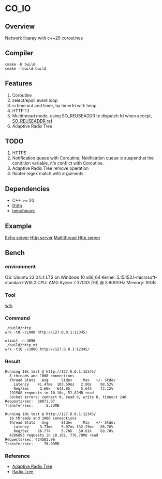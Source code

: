 # CO_IO

## Overview

Network libaray with c++20 coroutines

## Compiler

```
cmake -B build
cmake --build build
```

## Features

1. Coroutine
2. select/epoll event loop
3. io time out and timer, by timerfd with heap
4. HTTP 1.1
5. Multithread mode, using SO_REUSEADDR to dispatch fd when accept, [SO_REUSEADDR ref](https://lwn.net/Articles/542629/)
6. Adaptive Radix Tree

## TODO

1. HTTPS
2. Notification queue with Coroutine, Notification queue is suspend at the condition variable, it's conflict with Coroutine.
3. Adaptive Radix Tree remove operation
4. Router regex match with arguments

## Dependencies

- C++ >= 20
- [llhttp](https://github.com/nodejs/llhttp)
- [benchmark](https://github.com/google/benchmark)

## Example

[Echo server](./example/echo_server.cpp)
[Http server](./example/http.cpp)
[Multithread Http server](./example/http_mt.cpp)

## Bench

### environment

OS: Ubuntu 22.04.4 LTS on Windows 10 x86_64
Kernel: 5.15.153.1-microsoft-standard-WSL2
CPU: AMD Ryzen 7 3700X (16) @ 3.600GHz
Memory: 16GB

### Tool

[wrk](https://github.com/wg/wrk)

### Command

```
./build/http
wrk -t8 -c1000 http://127.0.0.1:12345/

ulimit -n 4096
./build/http_mt
wrk -t16 -c1000 http://127.0.0.1:12345/
```

### Result

```
Running 10s test @ http://127.0.0.1:12345/
  8 threads and 1000 connections
  Thread Stats   Avg      Stdev     Max   +/- Stdev
    Latency    41.47ms  103.59ms   2.00s    98.52%
    Req/Sec     3.66k   642.85     5.64k    73.12%
  291508 requests in 10.10s, 52.82MB read
  Socket errors: connect 0, read 0, write 0, timeout 240
Requests/sec:  28871.07
Transfer/sec:      5.23MB

Running 10s test @ http://127.0.0.1:12345/
  16 threads and 1000 connections
  Thread Stats   Avg      Stdev     Max   +/- Stdev
    Latency     3.73ms    5.07ms 132.25ms   86.70%
    Req/Sec    26.77k     5.78k   50.01k    69.70%
  4286893 requests in 10.10s, 776.78MB read
Requests/sec: 424583.96
Transfer/sec:     76.93MB
```

### Reference

- [Adaptive Radix Tree](http://www-db.in.tum.de/~leis/papers/ART.pdf)
- [Radix Tree](https://en.wikipedia.org/wiki/Radix_tree)
